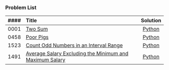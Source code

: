 ### Problem List

| #### | Title | Solution |
| :---: | :--- | :---: |
| 0001 | [Two Sum](https://leetcode.com/problems/two-sum/) | [Python](https://github.com/nekokat/LeetCode/blob/main/0001.py) |
| 0458 | [Poor Pigs](https://leetcode.com/problems/poor-pigs/) | [Python](https://github.com/nekokat/LeetCode/blob/main/0458.py) |
| 1523 | [Count Odd Numbers in an Interval Range](https://leetcode.com/problems/count-odd-numbers-in-an-interval-range/) | [Python](https://github.com/nekokat/LeetCode/blob/main/1523.py) |
| 1491 | [Average Salary Excluding the Minimum and Maximum Salary](https://leetcode.com/problems/average-salary-excluding-the-minimum-and-maximum-salary/) | [Python](https://github.com/nekokat/LeetCode/blob/main/1491.py) |
